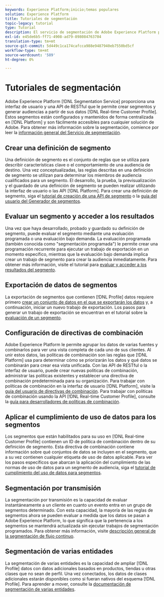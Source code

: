 ```yaml
---
keywords: Experience Platform;inicio;temas populares
solution: Experience Platform
title: Tutoriales de segmentación
topic-legacy: tutorial
type: Tutorial
description: El servicio de segmentación de Adobe Experience Platform proporciona una interfaz de usuario y una API de RESTful que le permite crear segmentos y generar audiencias a partir de los datos del perfil del cliente en tiempo real. Estos segmentos están configurados y mantenidos de forma centralizada en Platform y son fácilmente accesibles para cualquier solución de Adobe.
exl-id: e45de6b5-ff71-4908-ad79-898084763704
translation-type: tm+mt
source-git-commit: 5d449c1ca174cafcca988e9487940eb7550bd5cf
workflow-type: tm+mt
source-wordcount: '589'
ht-degree: 0%

---
```


# Tutoriales de segmentación

Adobe Experience Platform [!DNL Segmentation Service] proporciona una interfaz de usuario y una API de RESTful que le permite crear segmentos y generar audiencias a partir de sus datos [!DNL Real-time Customer Profile]. Estos segmentos están configurados y mantenidos de forma centralizada en [!DNL Platform] y son fácilmente accesibles para cualquier solución de Adobe. Para obtener más información sobre la segmentación, comience por leer la [información general del Servicio de segmentación](../segmentation/home.md).

## Crear una definición de segmento

Una definición de segmento es el conjunto de reglas que se utiliza para describir características clave o el comportamiento de una audiencia de destino. Una vez conceptualizadas, las reglas descritas en una definición de segmento se utilizan para determinar los miembros de audiencia cualificados para un segmento. El desarrollo, la prueba, la previsualización y el guardado de una definición de segmento se pueden realizar utilizando la interfaz de usuario o las API [!DNL Platform]. Para crear una definición de segmento, siga el [tutorial de creación de una API de segmento](../segmentation/tutorials/create-a-segment.md) o la [guía del usuario del Generador de segmentos](../segmentation/ui/overview.md).

## Evaluar un segmento y acceder a los resultados

Una vez que haya desarrollado, probado y guardado su definición de segmento, puede evaluar el segmento mediante una evaluación programada o una evaluación bajo demanda. La evaluación programada (también conocida como &quot;segmentación programada&quot;) le permite crear una programación recurrente para ejecutar un trabajo de exportación en un momento específico, mientras que la evaluación bajo demanda implica crear un trabajo de segmento para crear la audiencia inmediatamente. Para obtener más información, visite el tutorial para [evaluar y acceder a los resultados del segmento](../segmentation/tutorials/evaluate-a-segment.md).

## Exportación de datos de segmentos

La exportación de segmentos que contienen [!DNL Profile] datos requiere primero [crear un conjunto de datos en el que se exportarán los datos](../segmentation/tutorials/create-dataset-export-segment.md) y, a continuación, iniciar un nuevo trabajo de exportación. Los pasos para generar un trabajo de exportación se encuentran en el tutorial sobre la [evaluación de un segmento](../segmentation/tutorials/evaluate-a-segment.md).

## Configuración de directivas de combinación

Adobe Experience Platform le permite agrupar los datos de varias fuentes y combinarlos para ver una vista completa de cada uno de sus clientes. Al unir estos datos, las políticas de combinación son las reglas que [!DNL Platform] usa para determinar cómo se priorizarán los datos y qué datos se combinarán para crear esa vista unificada. Con las API de RESTful o la interfaz de usuario, puede crear nuevas políticas de combinación, administrar las políticas existentes y establecer una directiva de combinación predeterminada para su organización. Para trabajar con políticas de combinación en la interfaz de usuario [!DNL Platform], visite la [guía del usuario de directivas de combinación](../profile/ui/merge-policies.md). Para trabajar con políticas de combinación usando la API [!DNL Real-time Customer Profile], consulte la [guía para desarrolladores de políticas de combinación](../profile/api/merge-policies.md).

## Aplicar el cumplimiento de uso de datos para los segmentos

Los segmentos que están habilitados para su uso en [!DNL Real-time Customer Profile] contienen un ID de política de combinación dentro de su definición de segmento. Esta directiva de combinación contiene información sobre qué conjuntos de datos se incluyen en el segmento, que a su vez contienen cualquier etiqueta de uso de datos aplicable. Para ver los pasos específicos que abarcan la aplicación del cumplimiento de las normas de uso de datos para un segmento de audiencia, siga el [tutorial de cumplimiento del uso de datos para segmentos](../segmentation/tutorials/governance.md).

## Segmentación por transmisión

La segmentación por transmisión es la capacidad de evaluar instantáneamente a un cliente en cuanto un evento entra en un grupo de segmentos determinado. Con esta capacidad, la mayoría de las reglas de segmentos ahora se pueden evaluar a medida que los datos se pasan a Adobe Experience Platform, lo que significa que la pertenencia a los segmentos se mantendrá actualizada sin ejecutar trabajos de segmentación programados. Para obtener más información, visite [descripción general de la segmentación de flujo continuo](../segmentation/api/streaming-segmentation.md).

## Segmentación de varias entidades

La segmentación de varias entidades es la capacidad de ampliar [!DNL Profile] datos con datos adicionales basados en productos, tiendas u otras clases que no sean de perfil. Una vez conectados, los datos de clases adicionales estarán disponibles como si fueran nativos del esquema [!DNL Profile]. Para aprender a mover, consulte la [documentación de segmentación de varias entidades](../segmentation/multi-entity-segmentation.md).
